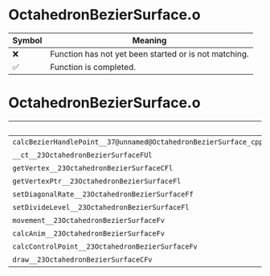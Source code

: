 # OctahedronBezierSurface.o
| Symbol | Meaning 
| ------------- | ------------- 
| :x: | Function has not yet been started or is not matching. 
| :white_check_mark: | Function is completed. 


# OctahedronBezierSurface.o
| Symbol | Decompiled? |
| ------------- | ------------- |
| `calcBezierHandlePoint__37@unnamed@OctahedronBezierSurface_cpp@FPQ29JGeometry8TVec3<f>PQ29JGeometry8TVec3<f>RCQ29JGeometry8TVec3<f>RCQ29JGeometry8TVec3<f>RCQ29JGeometry8TVec3<f>f` | :x: |
| `__ct__23OctahedronBezierSurfaceFUl` | :x: |
| `getVertex__23OctahedronBezierSurfaceCFl` | :x: |
| `getVertexPtr__23OctahedronBezierSurfaceFl` | :x: |
| `setDiagonalRate__23OctahedronBezierSurfaceFf` | :x: |
| `setDivideLevel__23OctahedronBezierSurfaceFl` | :x: |
| `movement__23OctahedronBezierSurfaceFv` | :x: |
| `calcAnim__23OctahedronBezierSurfaceFv` | :x: |
| `calcControlPoint__23OctahedronBezierSurfaceFv` | :x: |
| `draw__23OctahedronBezierSurfaceCFv` | :x: |
